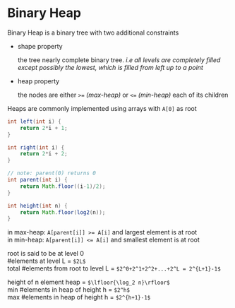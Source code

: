 # Binary Heap

Binary Heap is a binary tree with two additional constraints

* shape property

  the tree nearly complete binary tree. *i.e all levels are completely filled except possibly the lowest, which is filled from left up to a point*
* heap property

  the nodes are either `>=` *(max-heap)* or `<=` *(min-heap)* each of its children

Heaps are commonly implemented using arrays with `A[0]` as root

```java
int left(int i) {
    return 2*i + 1;
}

int right(int i) {
    return 2*i + 2;
}

// note: parent(0) returns 0
int parent(int i) {
    return Math.floor((i-1)/2);
}

int height(int n) {
    return Math.floor(log2(n));
}
```

in max-heap: `A[parent[i]] >= A[i]` and largest element is at root  
in min-heap: `A[parent[i]] <= A[i]` and smallest element is at root

root is said to be at level 0  
#elements at level L = `$2L$`  
total #elements from root to level L = `$2^0+2^1+2^2+...+2^L = 2^{L+1}-1$`

height of n element heap = `$\lfloor{\log_2 n}\rfloor$`  
min #elements in heap of height h = `$2^h$`  
max #elements in heap of height h = `$2^{h+1}-1$`
